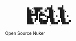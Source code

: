 
              ▄ .▄▄▄▄ .▄▄▌  ▄▄▌  
              ██▪▐█▀▄.▀·██•  ██•  
              ██▀▀█▐▀▀▪▄██ ▪ ██ ▪ 
              ██▌▐▀▐█▄▄▌▐█▌ ▄▐█▌ ▄
              ▀▀▀ · ▀▀▀ .▀▀▀ .▀▀▀ 


Open Source Nuker


              
